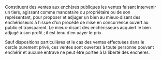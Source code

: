 Constituent des ventes aux enchères publiques les ventes faisant intervenir un tiers, agissant comme mandataire du propriétaire ou de son représentant, pour proposer et adjuger un bien au mieux-disant des enchérisseurs à l'issue d'un procédé de mise en concurrence ouvert au public et transparent. Le mieux-disant des enchérisseurs acquiert le bien adjugé à son profit ; il est tenu d'en payer le prix.

Sauf dispositions particulières et le cas des ventes effectuées dans le cercle purement privé, ces ventes sont ouvertes à toute personne pouvant enchérir et aucune entrave ne peut être portée à la liberté des enchères.
